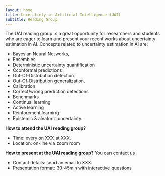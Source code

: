 ```yaml
---
layout: home
title: Unceratinty in Artificial Intelligence (UAI)
subtitle: Reading Group
---
```


The UAI reading group is a great opportunity for researchers and students who are eager to learn and present your recent works about uncertainty estimation in AI. Concepts related to uncertainty estimation in AI are:

- Bayesian Neural Networks, 
- Ensembles
- Deterministic uncertainty quantification
- Cconformal predictions
- Out-Of-Distribution detection
- Out-Of-Distribution generalization, 
- Calibration
- Correct/wrong prediction detections
- Benchmarks
- Continual learning
- Active learning
- Reinforcment learning
- Epistemic & aleatoric uncertainty.

**How to attend the UAI reading group?**
- Time: every on XXX at XXX.
- Location: on-line via zoom room

**How to present at the UAI reading group?** You can contact us
- Contact details: send an email to XXX.
- Presentation format: 30-45min with interactive questions
